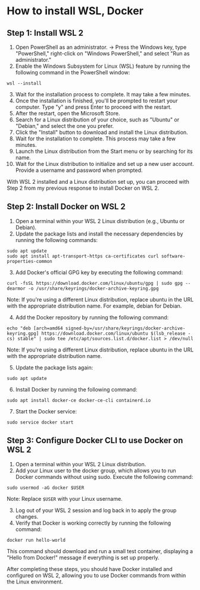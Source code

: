 # How to install WSL, Docker

## Step 1: Install WSL 2

1. Open PowerShell as an administrator.
-> Press the Windows key, type "PowerShell," right-click on "Windows PowerShell," and select "Run as administrator."
2. Enable the Windows Subsystem for Linux (WSL) feature by running the following command in the PowerShell window:

```
wsl --install
```
3. Wait for the installation process to complete. It may take a few minutes.
4. Once the installation is finished, you'll be prompted to restart your computer. Type "y" and press Enter to proceed with the restart.
5. After the restart, open the Microsoft Store.
6. Search for a Linux distribution of your choice, such as "Ubuntu" or "Debian," and select the one you prefer.
7. Click the "Install" button to download and install the Linux distribution.
8. Wait for the installation to complete. This process may take a few minutes.
9. Launch the Linux distribution from the Start menu or by searching for its name.
10. Wait for the Linux distribution to initialize and set up a new user account. Provide a username and password when prompted.

With WSL 2 installed and a Linux distribution set up, you can proceed with Step 2 from my previous response to install Docker on WSL 2.

## Step 2: Install Docker on WSL 2

1. Open a terminal within your WSL 2 Linux distribution (e.g., Ubuntu or Debian).
2. Update the package lists and install the necessary dependencies by running the following commands:
```
sudo apt update
sudo apt install apt-transport-https ca-certificates curl software-properties-common
```
3. Add Docker's official GPG key by executing the following command:
```
curl -fsSL https://download.docker.com/linux/ubuntu/gpg | sudo gpg --dearmor -o /usr/share/keyrings/docker-archive-keyring.gpg
```
Note: If you're using a different Linux distribution, replace ubuntu in the URL with the appropriate distribution name. For example, debian for Debian.

4. Add the Docker repository by running the following command:
```
echo "deb [arch=amd64 signed-by=/usr/share/keyrings/docker-archive-keyring.gpg] https://download.docker.com/linux/ubuntu $(lsb_release -cs) stable" | sudo tee /etc/apt/sources.list.d/docker.list > /dev/null
```
Note: If you're using a different Linux distribution, replace ubuntu in the URL with the appropriate distribution name.

5. Update the package lists again:
```
sudo apt update
```
6. Install Docker by running the following command:
```
sudo apt install docker-ce docker-ce-cli containerd.io
```
7. Start the Docker service:
```
sudo service docker start
```

## Step 3: Configure Docker CLI to use Docker on WSL 2

1. Open a terminal within your WSL 2 Linux distribution.
2. Add your Linux user to the docker group, which allows you to run Docker commands without using sudo. Execute the following command:
```
sudo usermod -aG docker $USER
```
Note: Replace `$USER` with your Linux username.

3. Log out of your WSL 2 session and log back in to apply the group changes.
4. Verify that Docker is working correctly by running the following command:
```
docker run hello-world
```
This command should download and run a small test container, displaying a "Hello from Docker!" message if everything is set up properly.

After completing these steps, you should have Docker installed and configured on WSL 2, allowing you to use Docker commands from within the Linux environment.
